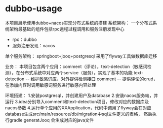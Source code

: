 # dubbo-usage
本项目展示使用dubbo+nacos实现分布式系统的搭建
系统架构：
一个分布式系统架构最基础的组件包括rpc远程过程调用和服务注册发现中心
- rpc：dubbo
- 服务注册发现：nacos

单个服务架构：
springboot+jooq+postgresql
采用了flyway工具做数据库迁移

业务：
本项目包含两个应用：comment（评论），text-detection（敏感词检测），在分布式系统中对应两个service（服务），实现了基本的功能
text-detection -- 维护敏感词库，对外提供检测接口
comment -- 提供评论的crud，在添加内容时调用敏感词服务进行敏感内容处理

环境搭建：
1.安装postgresql，并创建用户及database
2.安装nacos服务端，并运行
3.idea分别导入comment和text-detection项目，修改对应的数据库及nacos参数
4.运行单个应用的XXApplication，代码中调用了flyway会在对应database生成src/main/resource/db/migration中sql文件定义的表格， 然后执行gradle generatJooq 会生成对应的java文件
